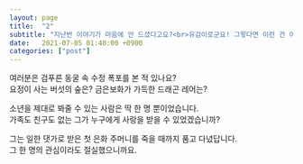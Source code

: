 ```yaml
---
layout: page
title:  "2"
subtitle: "지난번 이야기가 마음에 안 드셨다고요?<br>유감이로군요! 그렇다면 이런 건 어떻습니까?"
date:   2021-07-05 01:40:00 +0900
categories: ["post"]
---
```


여러분은 검푸른 동굴 속 수정 폭포를 본 적 있나요? <br>
요정이 사는 버섯의 숲은? 금은보화가 가득한 드래곤 레어는? <br>

소년을 제대로 봐줄 수 있는 사람은 딱 한 명 뿐이었습니다. <br>
가족도 친구도 없는 그가 누구에게 사랑을 받을 수 있었겠습니까? <br>

그는 일한 댓가로 받은 첫 은화 주머니를 죽을 때까지 품고 다녔답니다. <br>
그 한 명의 관심이라도 절실했으니까요. <br>
